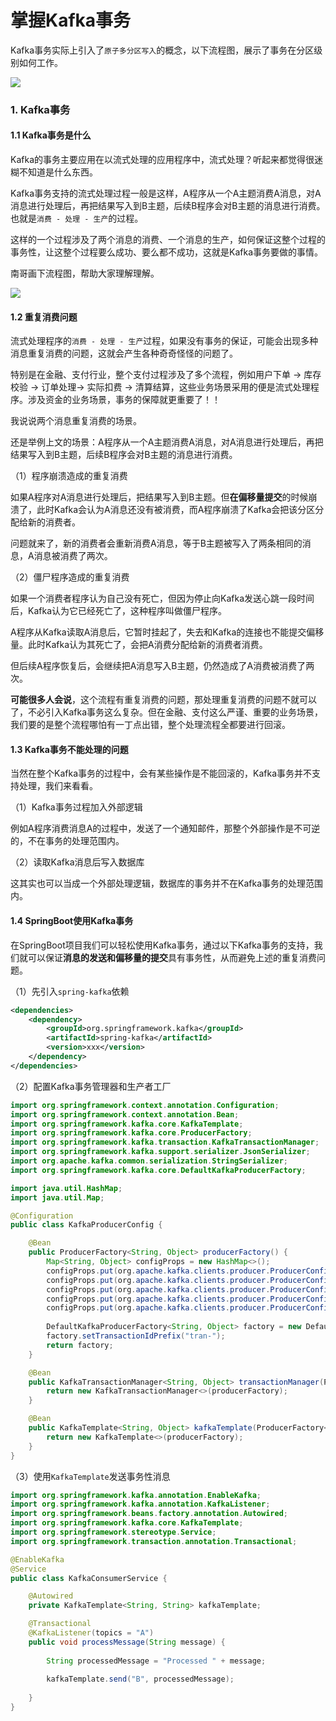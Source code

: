# 掌握Kafka事务
Kafka事务实际上引入了`原子多分区写入`的概念，以下流程图，展示了事务在分区级别如何工作。

![](https://p9-xtjj-sign.byteimg.com/tos-cn-i-73owjymdk6/50fa8614d3cb4bbb84292272a7af0365~tplv-73owjymdk6-jj-mark-v1:0:0:0:0:5o6Y6YeR5oqA5pyv56S-5Yy6IEAgSmF2YVNvdXRo5Y2X5ZOl:q75.awebp?rk3s=f64ab15b&x-expires=1728466799&x-signature=0MpRbw687TaNZD%2FSOMe6PLaIp40%3D)


### 1\. Kafka事务

#### 1.1 Kafka事务是什么


Kafka的事务主要应用在以流式处理的应用程序中，流式处理？听起来都觉得很迷糊不知道是什么东西。

Kafka事务支持的流式处理过程一般是这样，A程序从一个A主题消费A消息，对A消息进行处理后，再把结果写入到B主题，后续B程序会对B主题的消息进行消费。也就是`消费 - 处理 - 生产`的过程。

这样的一个过程涉及了两个消息的消费、一个消息的生产，如何保证这整个过程的事务性，让这整个过程要么成功、要么都不成功，这就是Kafka事务要做的事情。

南哥画下流程图，帮助大家理解理解。

![](https://p9-xtjj-sign.byteimg.com/tos-cn-i-73owjymdk6/8234998f273f448aa87bc31cd2bbaafc~tplv-73owjymdk6-jj-mark-v1:0:0:0:0:5o6Y6YeR5oqA5pyv56S-5Yy6IEAgSmF2YVNvdXRo5Y2X5ZOl:q75.awebp?rk3s=f64ab15b&x-expires=1728466799&x-signature=etikY9IBgSQncAcClNvt5wXKiCk%3D)

#### 1.2 重复消费问题


流式处理程序的`消费 - 处理 - 生产`过程，如果没有事务的保证，可能会出现多种消息重复消费的问题，这就会产生各种奇奇怪怪的问题了。

特别是在金融、支付行业，整个支付过程涉及了多个流程，例如用户下单 -> 库存校验 -> 订单处理-> 实际扣费 -> 清算结算，这些业务场景采用的便是流式处理程序。涉及资金的业务场景，事务的保障就更重要了！！

我说说两个消息重复消费的场景。

还是举例上文的场景：A程序从一个A主题消费A消息，对A消息进行处理后，再把结果写入到B主题，后续B程序会对B主题的消息进行消费。

（1）程序崩溃造成的重复消费

如果A程序对A消息进行处理后，把结果写入到B主题。但**在偏移量提交**的时候崩溃了，此时Kafka会认为A消息还没有被消费，而A程序崩溃了Kafka会把该分区分配给新的消费者。

问题就来了，新的消费者会重新消费A消息，等于B主题被写入了两条相同的消息，A消息被消费了两次。

（2）僵尸程序造成的重复消费

如果一个消费者程序认为自己没有死亡，但因为停止向Kafka发送心跳一段时间后，Kafka认为它已经死亡了，这种程序叫做僵尸程序。

A程序从Kafka读取A消息后，它暂时挂起了，失去和Kafka的连接也不能提交偏移量。此时Kafka认为其死亡了，会把A消费分配给新的消费者消费。

但后续A程序恢复后，会继续把A消息写入B主题，仍然造成了A消费被消费了两次。

**可能很多人会说**，这个流程有重复消费的问题，那处理重复消费的问题不就可以了，不必引入Kafka事务这么复杂。但在金融、支付这么严谨、重要的业务场景，我们要的是整个流程哪怕有一丁点出错，整个处理流程全都要进行回滚。

#### 1.3 Kafka事务不能处理的问题


当然在整个Kafka事务的过程中，会有某些操作是不能回滚的，Kafka事务并不支持处理，我们来看看。

（1）Kafka事务过程加入外部逻辑

例如A程序消费消息A的过程中，发送了一个通知邮件，那整个外部操作是不可逆的，不在事务的处理范围内。

（2）读取Kafka消息后写入数据库

这其实也可以当成一个外部处理逻辑，数据库的事务并不在Kafka事务的处理范围内。

#### 1.4 SpringBoot使用Kafka事务


在SpringBoot项目我们可以轻松使用Kafka事务，通过以下Kafka事务的支持，我们就可以保证**消息的发送和偏移量的提交**具有事务性，从而避免上述的重复消费问题。

（1）先引入`spring-kafka`依赖

```xml
<dependencies>
    <dependency>
        <groupId>org.springframework.kafka</groupId>
        <artifactId>spring-kafka</artifactId>
        <version>xxx</version>
    </dependency>
</dependencies>

```

（2）配置Kafka事务管理器和生产者工厂

```java
import org.springframework.context.annotation.Configuration;
import org.springframework.context.annotation.Bean;
import org.springframework.kafka.core.KafkaTemplate;
import org.springframework.kafka.core.ProducerFactory;
import org.springframework.kafka.transaction.KafkaTransactionManager;
import org.springframework.kafka.support.serializer.JsonSerializer;
import org.apache.kafka.common.serialization.StringSerializer;
import org.springframework.kafka.core.DefaultKafkaProducerFactory;

import java.util.HashMap;
import java.util.Map;

@Configuration
public class KafkaProducerConfig {

    @Bean
    public ProducerFactory<String, Object> producerFactory() {
        Map<String, Object> configProps = new HashMap<>();
        configProps.put(org.apache.kafka.clients.producer.ProducerConfig.BOOTSTRAP_SERVERS_CONFIG, "localhost:9092");
        configProps.put(org.apache.kafka.clients.producer.ProducerConfig.KEY_SERIALIZER_CLASS_CONFIG, StringSerializer.class);
        configProps.put(org.apache.kafka.clients.producer.ProducerConfig.VALUE_SERIALIZER_CLASS_CONFIG, JsonSerializer.class);
        configProps.put(org.apache.kafka.clients.producer.ProducerConfig.ENABLE_IDEMPOTENCE_CONFIG, true);
        configProps.put(org.apache.kafka.clients.producer.ProducerConfig.TRANSACTIONAL_ID_CONFIG, "tx-");
        
        DefaultKafkaProducerFactory<String, Object> factory = new DefaultKafkaProducerFactory<>(configProps);
        factory.setTransactionIdPrefix("tran-");
        return factory;
    }

    @Bean
    public KafkaTransactionManager<String, Object> transactionManager(ProducerFactory<String, Object> producerFactory) {
        return new KafkaTransactionManager<>(producerFactory);
    }

    @Bean
    public KafkaTemplate<String, Object> kafkaTemplate(ProducerFactory<String, Object> producerFactory) {
        return new KafkaTemplate<>(producerFactory);
    }
}

```

（3）使用`KafkaTemplate`发送事务性消息

```java
import org.springframework.kafka.annotation.EnableKafka;
import org.springframework.kafka.annotation.KafkaListener;
import org.springframework.beans.factory.annotation.Autowired;
import org.springframework.kafka.core.KafkaTemplate;
import org.springframework.stereotype.Service;
import org.springframework.transaction.annotation.Transactional;

@EnableKafka
@Service
public class KafkaConsumerService {

    @Autowired
    private KafkaTemplate<String, String> kafkaTemplate;

    @Transactional
    @KafkaListener(topics = "A")
    public void processMessage(String message) {
        
        String processedMessage = "Processed " + message;
        
        kafkaTemplate.send("B", processedMessage);
        
    }
}

```

